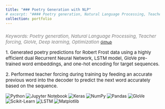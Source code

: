 ```yaml
---
title: "### Poetry Generation with NLP"
# excerpt: "#### Poetry generation, Natural Language Processing, Teacher forcing, GloVe, Deep learning, Optimization<br/>"
collection: portfolio
---
```

<p style="font-size:15px; color:gray; font-style: italic; margin-top: 25px;">Keywords: Poetry generation, Natural Language Processing, Teacher forcing, GloVe, Deep learning, Optimization
<a style="font-size:12px;" href="https://github.com/SayliMN/poetry_generator" target="_blank">Github</a>
</p>

<p style="font-size:15px">
    1. Generated poetry predictions for Robert Frost data using a highly efficient dual Recurrent Neural Network, LSTM model, GloVe pre-trained word embeddings, and one-hot encoding for target sequences.</p>
<p style="font-size:15px">
    2. Performed teacher forcing during training by feeding an accurate previous word into the decoder to predict the next word accurately based on the sequence.</p>


<p style="margin-top:10px">
    <img src="https://img.shields.io/badge/Python-green" alt="Python">
    <img src="https://img.shields.io/badge/Jupyter%20Notebook-orange" alt="Jupyter Notebook">
    <img src="https://img.shields.io/badge/Keras-violet" alt="Keras">
    <img src="https://img.shields.io/badge/Numpy-cornflowerblue" alt="NumPy">
    <img src="https://img.shields.io/badge/Pandas-navy" alt="Pandas">
    <img src="https://img.shields.io/badge/GloVe-orchid" alt="GloVe">
    <img src="https://img.shields.io/badge/Sklearn-teal" alt="Scikit-Learn">
    <img src="https://img.shields.io/badge/LSTM-olive" alt="LSTM">
    <img src="https://img.shields.io/badge/Matplotlib-maroon" alt="Matplotlib">
</p>

<p>

</p>